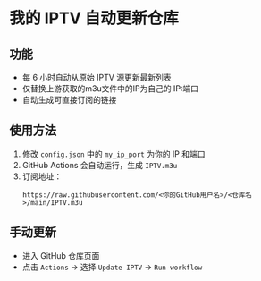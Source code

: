 # 我的 IPTV 自动更新仓库

## 功能
- 每 6 小时自动从原始 IPTV 源更新最新列表
- 仅替换上游获取的m3u文件中的IP为自己的 IP:端口
- 自动生成可直接订阅的链接

## 使用方法
1. 修改 `config.json` 中的 `my_ip_port` 为你的 IP 和端口
2. GitHub Actions 会自动运行，生成 `IPTV.m3u`
3. 订阅地址：
   ```
   https://raw.githubusercontent.com/<你的GitHub用户名>/<仓库名>/main/IPTV.m3u
   ```

## 手动更新
- 进入 GitHub 仓库页面
- 点击 `Actions` → 选择 `Update IPTV` → `Run workflow`
